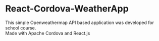 # React-Cordova-WeatherApp
This simple Openweathermap API based application was developed for school course.
<br>
Made with Apache Cordova and React.js